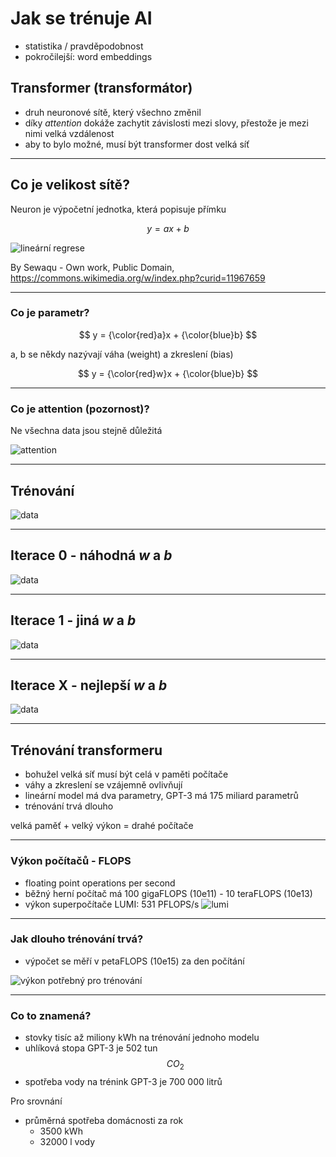 # Jak se trénuje AI

- statistika / pravděpodobnost
- pokročilejší: word embeddings

## Transformer (transformátor)

- druh neuronové sítě, který všechno změnil
- díky *attention* dokáže zachytit závislosti mezi slovy, přestože je mezi nimi velká vzdálenost
- aby to bylo možné, musí být transformer dost velká síť

---

## Co je velikost sítě?

Neuron je výpočetní jednotka, která popisuje přímku

$$ y = ax + b $$

![lineární regrese](Linear_regression.svg.png)

By Sewaqu - Own work, Public Domain, https://commons.wikimedia.org/w/index.php?curid=11967659

---
### Co je parametr?

$$ y = {\color{red}a}x + {\color{blue}b} $$

a, b se někdy nazývají váha (weight) a zkreslení (bias)

$$ y = {\color{red}w}x + {\color{blue}b} $$

---
### Co je attention (pozornost)?

Ne všechna data jsou stejně důležitá

![attention](attention.png)

---
## Trénování

![data](reg0.png)

---
## Iterace 0 - náhodná *w* a *b*

![data](reg4.png)

---

## Iterace 1 - jiná *w* a *b*
![data](reg1.png)

---

## Iterace X - nejlepší *w* a *b*
![data](reg2.png)

---
## Trénování transformeru

- bohužel velká síť musí být celá v paměti počítače
- váhy a zkreslení se vzájemně ovlivňují
- lineární model má dva parametry, GPT-3 má 175 miliard parametrů
- trénování trvá dlouho


velká paměť + velký výkon = drahé počítače

---
###  Výkon počítačů - FLOPS

- floating point operations per second
- běžný herní počítač má 100 gigaFLOPS (10e11) - 10 teraFLOPS (10e13)
- výkon superpočítače LUMI: 531 PFLOPS/s
![lumi](lumi.jpg)

---
### Jak dlouho trénování trvá?

- výpočet se měří v petaFLOPS (10e15) za den počítání

![výkon potřebný pro trénování](few_shot_learners.png)

---
### Co to znamená?

- stovky tisíc až miliony kWh na trénování jednoho modelu
- uhlíková stopa GPT-3 je 502 tun $$CO_2$$
- spotřeba vody na trénink GPT-3 je 700 000 litrů

Pro srovnání
- průměrná spotřeba domácnosti za rok
  - 3500 kWh
  - 32000 l vody

